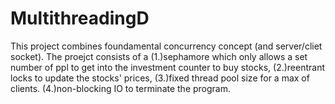 # MultithreadingD

This project combines foundamental concurrency concept (and server/cliet socket). 
The proejct consists of a
(1.)sephamore which only allows a set number of ppl 
to get into the investment counter to buy stocks,
(2.)reentrant locks to update the stocks' prices,
(3.)fixed thread pool size for a max of clients.
(4.)non-blocking IO to terminate the program.
